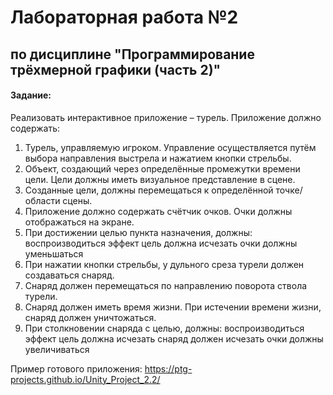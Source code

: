 # Лабораторная работа №2

## по дисциплине "Программирование трёхмерной графики (часть 2)"

#### Задание:

Реализовать интерактивное приложение – турель. Приложение должно содержать:

1. Турель, управляемую игроком. Управление осуществляется путём выбора направления выстрела и нажатием кнопки стрельбы.
2. Объект, создающий через определённые промежутки времени цели. Цели должны иметь визуальное представление в сцене.
3. Созданные цели, должны перемещаться к определённой точке/области сцены.
4. Приложение должно содержать счётчик очков. Очки должны отображаться на экране.
5. При достижении целью пункта назначения, должны:
   воспроизводиться эффект
   цель должна исчезать
   очки должны уменьшаться
6. При нажатии кнопки стрельбы, у дульного среза турели должен создаваться снаряд.
7. Снаряд должен перемещаться по направлению поворота ствола турели.
8. Снаряд должен иметь время жизни. При истечении времени жизни, снаряд должен уничтожаться.
9. При столкновении снаряда с целью, должны:
   воспроизводиться эффект
   цель должна исчезать
   снаряд должен исчезать
   очки должны увеличиваться

Пример готового приложения: https://ptg-projects.github.io/Unity_Project_2.2/
